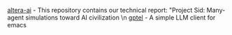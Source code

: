 [altera-ai](https://github.com/altera-al/project-sid) - This repository contains our technical report: "Project Sid: Many-agent simulations toward AI civilization \n
[gptel](https://github.com/karthink/gptel) - A simple LLM client for emacs
